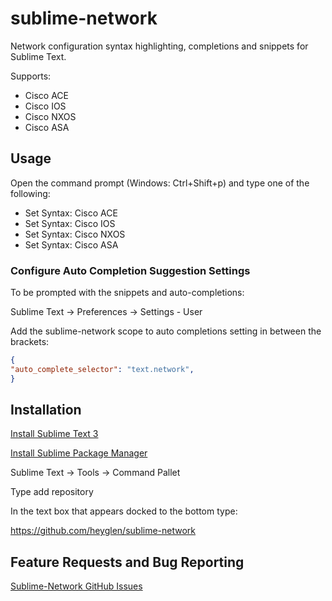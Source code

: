 # sublime-network


Network configuration syntax highlighting, completions and snippets for Sublime Text.

Supports:
 * Cisco ACE
 * Cisco IOS
 * Cisco NXOS
 * Cisco ASA

## Usage

Open the command prompt (Windows: Ctrl+Shift+p) and type one of the following:
 * Set Syntax: Cisco ACE
 * Set Syntax: Cisco IOS
 * Set Syntax: Cisco NXOS
 * Set Syntax: Cisco ASA

### Configure Auto Completion Suggestion Settings

To be prompted with the snippets and auto-completions:

Sublime Text -> Preferences -> Settings - User

Add the sublime-network scope to auto completions setting in between the brackets:
```JSON
{
"auto_complete_selector": "text.network",
}
```
## Installation

[Install Sublime Text 3](http://www.sublimetext.com/3)

[Install Sublime Package Manager](https://sublime.wbond.net/installation)

Sublime Text -> Tools -> Command Pallet

Type add repository

In the text box that appears docked to the bottom type:

https://github.com/heyglen/sublime-network

## Feature Requests and Bug Reporting

[Sublime-Network GitHub Issues](https://github.com/heyglen/sublime-network/issues)
